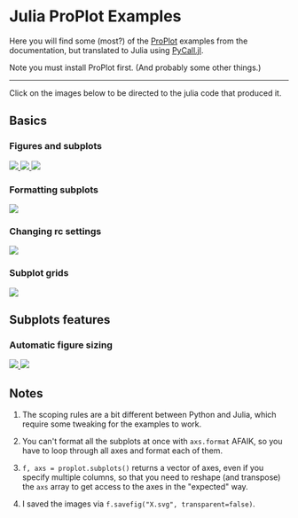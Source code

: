 
# Julia ProPlot Examples

Here you will find some (most?) of the [ProPlot](https://proplot.readthedocs.io/en/latest/index.html) examples from the documentation, but translated to Julia using [PyCall.jl](https://github.com/JuliaPy/PyCall.jl).

Note you must install ProPlot first. (And probably some other things.)

---

Click on the images below to be directed to the julia code that produced it. 

## Basics

### Figures and subplots


[<img src="https://gist.github.com/briochemc/205e88cd3bfb13dd8c42c539a32afe28/raw/8dc99126f838f4ed4cb1eaec5c9286caaa89b44e/Figures-and-subplots-1.svg">
<img src="https://gist.github.com/briochemc/205e88cd3bfb13dd8c42c539a32afe28/raw/8dc99126f838f4ed4cb1eaec5c9286caaa89b44e/Figures-and-subplots-2.svg">
<img src="https://gist.github.com/briochemc/205e88cd3bfb13dd8c42c539a32afe28/raw/8dc99126f838f4ed4cb1eaec5c9286caaa89b44e/Figures-and-subplots-3.svg">](basics/Figures-and-subplots.jl)

### Formatting subplots

[<img src="https://gist.github.com/briochemc/205e88cd3bfb13dd8c42c539a32afe28/raw/8dc99126f838f4ed4cb1eaec5c9286caaa89b44e/Formatting-subplots.svg">](basics/Formatting-subplots.jl)

### Changing rc settings

[<img src="https://gist.github.com/briochemc/205e88cd3bfb13dd8c42c539a32afe28/raw/8dc99126f838f4ed4cb1eaec5c9286caaa89b44e/Changing-rc-settings.svg">](basics/Changing-rc-settings.jl)

### Subplot grids

[<img src="https://gist.github.com/briochemc/205e88cd3bfb13dd8c42c539a32afe28/raw/8dc99126f838f4ed4cb1eaec5c9286caaa89b44e/Subplot-grids.svg">](basics/Subplot-grids.jl)

## Subplots features

### Automatic figure sizing

[<img src="https://gist.github.com/briochemc/205e88cd3bfb13dd8c42c539a32afe28/raw/8dc99126f838f4ed4cb1eaec5c9286caaa89b44e/Automatic-figure-sizing-1.svg.svg">
<img src="https://gist.github.com/briochemc/205e88cd3bfb13dd8c42c539a32afe28/raw/8dc99126f838f4ed4cb1eaec5c9286caaa89b44e/Automatic-figure-sizing-2.svg">](subplots/Automatic-figure-sizing.jl)

## Notes

1. The scoping rules are a bit different between Python and Julia, which require some tweaking for the examples to work.

1. You can't format all the subplots at once with `axs.format` AFAIK, so you have to loop through all axes and format each of them.

1. `f, axs = proplot.subplots()` returns a vector of axes, even if you specify multiple columns, so that you need to reshape (and transpose) the `axs` array to get access to the axes in the "expected" way.

1. I saved the images via `f.savefig("X.svg", transparent=false)`.
